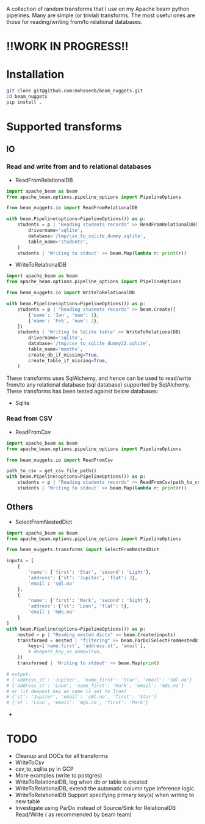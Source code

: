 A collection of random transforms that I use on my Apache beam python 
pipelines. Many are simple (or trivial) transforms. The most useful ones are 
those for reading/writing from/to relational databases.
# !!WORK IN PROGRESS!!
# Installation
```bash
git clone git@github.com:mohaseeb/beam_nuggets.git
cd beam_nuggets
pip install .
```
# Supported transforms
## IO
### Read and write from and to relational databases  
* ReadFromRelationalDB
<!--read from sql database-->
<!--read from postgres postgresql-->
<!--read from mysql-->
<!--read from oracle-->
```python
import apache_beam as beam
from apache_beam.options.pipeline_options import PipelineOptions

from beam_nuggets.io import ReadFromRelationalDB

with beam.Pipeline(options=PipelineOptions()) as p:
    students = p | "Reading students records" >> ReadFromRelationalDB(
        drivername='sqlite',
        database='/tmp/csv_to_sqlite_dummy.sqlite',
        table_name='students',
    )
    students | 'Writing to stdout' >> beam.Map(lambda r: print(r))
```
* WriteToRelationalDB
<!--write to sql database-->
<!--write to postgres postgresql-->
<!--write to mysql-->
<!--write to oracle-->
```python
import apache_beam as beam
from apache_beam.options.pipeline_options import PipelineOptions

from beam_nuggets.io import WriteToRelationalDB

with beam.Pipeline(options=PipelineOptions()) as p:
    students = p | "Reading students records" >> beam.Create([
        {'name': 'Jan', 'num': 1},
        {'name': 'Feb', 'num': 2},
    ])
    students | 'Writing to Sqlite table' >> WriteToRelationalDB(
        drivername='sqlite',
        database='/tmp/csv_to_sqlite_dummy22.sqlite',
        table_name='months',
        create_db_if_missing=True,
        create_table_if_missing=True,
    )
```

These transforms uses SqlAlchemy, and hence can be used to read/write from/to
any relational database (sql database) supported by SqlAlchemy. These 
transforms has been tested against below databases:
* Sqlite
<!--* postgres-->
<!--* mysql-->
### Read from CSV
* ReadFromCsv
```python
import apache_beam as beam
from apache_beam.options.pipeline_options import PipelineOptions

from beam_nuggets.io import ReadFromCsv

path_to_csv = get_csv_file_path()
with beam.Pipeline(options=PipelineOptions()) as p:
    students = p | "Reading students records" >> ReadFromCsv(path_to_csv)
    students | 'Writing to stdout' >> beam.Map(lambda r: print(r))

```
## Others
* SelectFromNestedDict
```python
import apache_beam as beam
from apache_beam.options.pipeline_options import PipelineOptions

from beam_nuggets.transforms import SelectFromNestedDict

inputs = [
    {
        'name': {'first': 'Star', 'second': 'Light'},
        'address': {'st': 'Jupiter', 'flat': 3},
        'email': 's@l.no'
    },
    {
        'name': {'first': 'Mark', 'second': 'Sight'},
        'address': {'st': 'Loon', 'flat': 5},
        'email': 'm@s.no'
    }
]
with beam.Pipeline(options=PipelineOptions()) as p:
    nested = p | "Reading nested dicts" >> beam.Create(inputs)
    transformed = nested | "filtering" >> beam.ParDo(SelectFromNestedDict(
        keys=['name.first', 'address.st', 'email'],
        # deepest_key_as_name=True,
    ))
    transformed | 'Writing to stdout' >> beam.Map(print)

# output: 
# {'address_st': 'Jupiter', 'name_first': 'Star', 'email': 's@l.no'}
# {'address_st': 'Loon', 'name_first': 'Mark', 'email': 'm@s.no'}
# or (if deepest_key_as_name is set to True)
# {'st': 'Jupiter', 'email': 's@l.no', 'first': 'Star'}
# {'st': 'Loon', 'email': 'm@s.no', 'first': 'Mark'}
```
* 
# TODO
* Cleanup and DOCs for all transforms
* WriteToCsv
* csv_to_sqlite.py in GCP
* More examples (write to postgres)
* WriteToRelationalDB, log when db or table is created
* WriteToRelationalDB, extend the automatic column type inference logic.
* WriteToRelationalDB Support specifying primary key(s) when writing to new 
table
* Investigate using ParDo instead of Source/Sink for RelationalDB Read/Write (
as recommended by beam team)